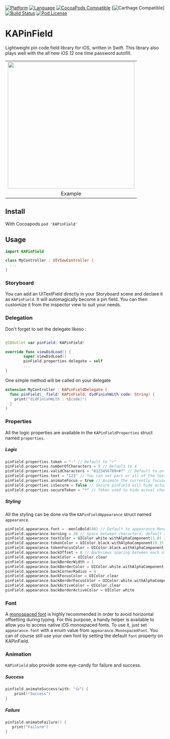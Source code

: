 [![Platform](https://img.shields.io/cocoapods/p/KAPinField.svg?style=flat)](https://alamofire.github.io/KAPinField)
[![Language](https://img.shields.io/badge/swift-5.0-blue.svg)](http://swift.org)
[![CocoaPods Compatible](https://img.shields.io/cocoapods/v/KAPinField.svg)](https://img.shields.io/cocoapods/v/KAPinField.svg)
[![Carthage Compatible](https://img.shields.io/badge/Carthage-compatible-blue.svg?style=flat)]
[![Build Status](https://travis-ci.org/kirualex/KAPinField.svg?branch=master)](https://travis-ci.org/kirualex/KAPinField)
[![Pod License](http://img.shields.io/cocoapods/l/SDWebImage.svg?style=flat)](https://raw.githubusercontent.com/kirualex/SwiftyGif/master/LICENSE)

# KAPinField
Lightweight pin code field library for iOS, written in Swift.
This library also plays well with the all new iOS 12 one time password autofill.

<table>
  <tr>
    <td>
      <img src="https://github.com/kirualex/KAPinField/blob/4.0.0/preview1.gif"  width="400"  />
    </td>
  </tr>
  <tr>
  <td align=center>
      Example
    </td>
   </tr>
 </table>

## Install
With Cocoapods
`pod 'KAPinField'`

## Usage
```swift
import KAPinField

class MyController : UIVIewController {
  ...
}
```

### Storyboard
You can add an UITextField directly in your Storyboard scene and declare it as `KAPinField`. It will automagically become a pin field. You can then customize it from the inspector view to suit your needs.

### Delegation
Don't forget to set the delegate likeso :
```swift

@IBOutlet var pinField: KAPinField!

override func viewDidLoad() {
        super.viewDidLoad()
        pinField.properties.delegate = self
        ...
}
```

One simple method will be called on your delegate
```swift
extension MyController : KAPinFieldDelegate {
  func pinField(_ field: KAPinField, didFinishWith code: String) {
    print("didFinishWith : \(code)")
  }
}
```

### Properties
All the logic properties are available in the `KAPinFieldProperties` struct named `properties`.

##### Logic
```swift
pinField.properties.token = "-" // Default to "•"
pinField.properties.numberOfCharacters = 5 // Default to 4
pinField.properties.validCharacters = "0123456789+#?" // Default to only numbers, "0123456789"
pinField.properties.text = "123" // You can set part or all of the text
pinField.properties.animateFocus = true // Animate the currently focused token
pinField.properties.isSecure = false // Secure pinField will hide actual input
pinField.properties.secureToken = "*" // Token used to hide actual character input when using isSecure = true
```

##### Styling
All the styling can be done via the `KAPinFieldAppearance` struct named `appearance`.

```swift
pinField.appearance.font = .menloBold(40) // Default to appearance.MonospacedFont.menlo(40)
pinField.appearance.kerning = 20 // Space between characters, default to 16
pinField.appearance.textColor = UIColor.white.withAlphaComponent(1.0) // Default to nib color or black if initialized programmatically.
pinField.appearance.tokenColor = UIColor.black.withAlphaComponent(0.3) // token color, default to text color
pinField.appearance.tokenFocusColor = UIColor.black.withAlphaComponent(0.3)  // token focus color, default to token color
pinField.appearance.backOffset = 8 // Backviews spacing between each other
pinField.appearance.backColor = UIColor.clear
pinField.appearance.backBorderWidth = 1
pinField.appearance.backBorderColor = UIColor.white.withAlphaComponent(0.2)
pinField.appearance.backCornerRadius = 4
pinField.appearance.backFocusColor = UIColor.clear
pinField.appearance.backBorderFocusColor = UIColor.white.withAlphaComponent(0.8)
pinField.appearance.backActiveColor = UIColor.clear
pinField.appearance.backBorderActiveColor = UIColor.white
```

### Font
A [monospaced font](https://en.wikipedia.org/wiki/Monospaced_font) is highly recommended in order to avoid horizontal offsetting during typing. For this purpose, a handy helper is available to allow you to access native iOS monospaced fonts.
To use it, just set `appearance.font` with a enum value from `appearance.MonospacedFont`.
You can of course still use your own font by setting the default `font` property on KAPinField.

### Animation
`KAPinField` also provide some eye-candy for failure and success.

##### Success
```swift
pinfield.animateSuccess(with: "👍") {
    print("Success")
}
```

##### Failure
```swift
pinfield.animateFailure() {
   print("Failure")
}
```
